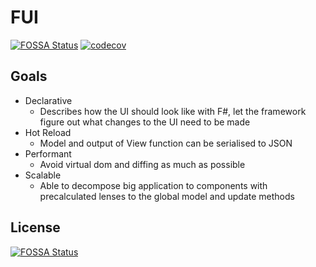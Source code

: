 # FUI
[![FOSSA Status](https://app.fossa.com/api/projects/git%2Bgithub.com%2Fuxsoft%2FFUI.svg?type=shield)](https://app.fossa.com/projects/git%2Bgithub.com%2Fuxsoft%2FFUI?ref=badge_shield)
[![codecov](https://codecov.io/gh/uxsoft/FUI/branch/master/graph/badge.svg?token=ZHM5GSQ1T7)](https://codecov.io/gh/uxsoft/FUI)


## Goals
- Declarative
    - Describes how the UI should look like with F#, let the framework figure out what changes to the UI need to be made 
- Hot Reload
    - Model and output of View function can be serialised to JSON
- Performant
    - Avoid virtual dom and diffing as much as possible
- Scalable
    -  Able to decompose big application to components with precalculated lenses to the global model and update methods

## License
[![FOSSA Status](https://app.fossa.com/api/projects/git%2Bgithub.com%2Fuxsoft%2FFUI.svg?type=large)](https://app.fossa.com/projects/git%2Bgithub.com%2Fuxsoft%2FFUI?ref=badge_large)
